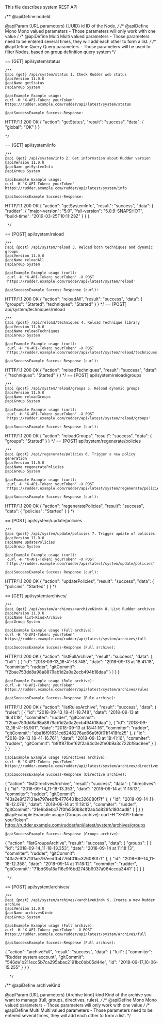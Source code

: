 
This file describes system REST API 

/**
   @apiDefine nodeId

   @apiParam (URL parameters) {UUID} id ID of the Node.
*/
/**
  @apiDefine Mono Mono valued parameters - Those parameters will only work with one value
 */
/**
  @apiDefine Multi Multi valued parameters - Those parameters need to be entered several times, they will add each other to form a list.
 */
/**
  @apiDefine Query Query parameters - Those parameters will be used to filter Nodes, based on group definition query system
 */

== [GET] api/system/status

    /**
    @api {get} /api/system/status 1. Check Rudder web status
    @apiVersion 11.0.0
    @apiName getStatus
    @apiGroup System

    @apiExample Example usage:
    curl -H "X-API-Token: yourToken" https://rudder.example.com/rudder/api/latest/system/status

    @apiSuccessExample Success-Response:
HTTP/1.1 200 OK
{
  "action": "getStatus",
  "result": "success",
  "data": {
    "global": "OK"
  }
}

    */

== [GET] api/system/info

    /**
    @api {get} /api/system/info 2. Get information about Rudder version
    @apiVersion 11.0.0
    @apiName getSystemInfo
    @apiGroup System

    @apiExample Example usage:
    curl -H "X-API-Token: yourToken" https://rudder.example.com/rudder/api/latest/system/info

    @apiSuccessExample Success-Response:
HTTP/1.1 200 OK
{
  "action": "getSystemInfo",
  "result": "success",
  "data": {
    "rudder": {
      "major-version": "5.0",
      "full-version": "5.0.9-SNAPSHOT",
      "build-time": "2019-03-25T10:11:23Z"
    }
  }
}



     */

== [POST] api/system/reload

    /**
    @api {post} /api/system/reload 3. Reload both techniques and dynamic groups
    @apiVersion 11.0.0
    @apiName reloadAll
    @apiGroup System

    @apiExample Example usage (curl):
     curl -H "X-API-Token: yourToken" -X POST 'https://rudder.example.com/rudder/api/latest/system/reload'

    @apiSuccessExample Success Response (curl):
HTTP/1.1 200 OK
{
  "action": "reloadAll",
  "result": "success",
  "data": {
    "groups": "Started",
    "techniques": "Started"
  }
}
*/
== [POST] api/system/techniques/reload

    /**
    @api {post} /api/reload/techniques 4. Reload Technique library
    @apiVersion 11.0.0
    @apiName reloadTechniques
    @apiGroup System

    @apiExample Example usage (curl):
     curl -H "X-API-Token: yourToken" -X POST 'https://rudder.example.com/rudder/api/latest/system/reload/techniques'

    @apiSuccessExample Success Response (curl):
HTTP/1.1 200 OK
{
  "action": "reloadTechniques",
  "result": "success",
  "data": {
    "techniques": "Started"
  }
}
*/
== [POST] api/system/reload/groups

    /**
    @api {post} /api/system/reload/groups 5. Reload dynamic groups
    @apiVersion 11.0.0
    @apiName reloadGroups
    @apiGroup System

    @apiExample Example usage (curl):
     curl -H "X-API-Token: yourToken" -X POST 'https://rudder.example.com/rudder/api/latest/system/reload/groups'

    @apiSuccessExample Success Response (curl):
HTTP/1.1 200 OK
{
  "action": "reloadGroups",
  "result": "success",
  "data": {
    "groups": "Started"
  }
}
*/
== [POST] api/system/regenerate/policies

    /**
    @api {post} /api/regenerate/policies 6. Trigger a new policy generation
    @apiVersion 11.0.0
    @apiName regeneratePolicies
    @apiGroup System

    @apiExample Example usage (curl):
     curl -H "X-API-Token: yourToken" -X POST 'https://rudder.example.com/rudder/api/latest/system/regenerate/policies'

    @apiSuccessExample Success Response (curl):
HTTP/1.1 200 OK
{
  "action": "regeneratePolicies",
  "result": "success",
  "data": {
    "policies": "Started"
  }
}
*/

== [POST] api/system/update/policies

    /**
    @api {post} /api/system/update/policies 7. Trigger update of policies
    @apiVersion 11.0.0
    @apiName updatePolicies
    @apiGroup System

    @apiExample Example usage (curl):
     curl -H "X-API-Token: yourToken" -X POST 'https://rudder.example.com/rudder/api/latest/system/update/policies'

    @apiSuccessExample Success Response (curl):
HTTP/1.1 200 OK
{
  "action": "updatePolicies",
  "result": "success",
  "data": {
    "policies": "Started"
  }
}
*/

== [GET] api/system/archives/<kind>

    /**
    @api {get} /api/system/archives/<archiveKind> 8. List Rudder archives
    @apiVersion 11.0.0
    @apiName list<Kind>Archive
    @apiGroup System

    @apiExample Example usage (Full archive):
    curl -H "X-API-Token: yourToken" https://rudder.example.com/rudder/api/latest/system/archives/full

    @apiSuccessExample Success-Response (Full archive):
HTTP/1.1 200 OK
{
  "action": "listFullArchive",
  "result": "success",
  "data": {
    "full": [
      {
        "id": "2018-09-13_18-41-18.748",
        "date": "2018-09-13 at 18:41:18",
        "commiter": "rudder",
        "gitCommit": "f2bae753dd8a98a8879ab1d2a0a2ecb494b18daa"
      }
    ]
  }
}

    @apiExample Example usage (Rule archive):
    curl -H "X-API-Token: yourToken" https://rudder.example.com/rudder/api/latest/system/archives/rules

    @apiSuccessExample Success-Response (Rule archive):
HTTP/1.1 200 OK
{
  "action": "listRulesArchive",
  "result": "success",
  "data": {
    "rules": [
      {
        "id": "2018-09-13_18-41-18.748",
        "date": "2018-09-13 at 18:41:18",
        "commiter": "rudder",
        "gitCommit": "f2bae753dd8a98a8879ab1d2a0a2ecb494b18daa"
      },
      {
        "id": "2018-09-13_18-41-16.901",
        "date": "2018-09-13 at 18:41:16",
        "commiter": "rudder",
        "gitCommit": "eba16f91631cd6248276ad66a9f0f01f1418fe25"
      },
      {
        "id": "2018-09-13_18-41-16.761",
        "date": "2018-09-13 at 18:41:16",
        "commiter": "rudder",
        "gitCommit": "b8ff871bef62f2a64c0e2fe0b9a3c722bf8ac9ee"
      }
    ]
  }
}

    @apiExample Example usage (Directives archive):
    curl -H "X-API-Token: yourToken" https://rudder.example.com/rudder/api/latest/system/archives/directives

    @apiSuccessExample Success-Response (Directive archive):
{
  "action": "listDirectivesArchive",
  "result": "success",
  "data": {
    "directives": [
      {
        "id": "2018-09-14_11-18-13.353",
        "date": "2018-09-14 at 11:18:13",
        "commiter": "rudder",
        "gitCommit": "43a2e9f37131ae797eedfb4776401bc326080f7f"
      },
      {
        "id": "2018-09-14_11-18-12.079",
        "date": "2018-09-14 at 11:18:12",
        "commiter": "rudder",
        "gitCommit": "21e9b8ebc77f0fe550b8c1f2ab4d829fc1804ad8"
      }
    ]
  }
}
    @apiExample Example usage (Groups archive):
    curl -H "X-API-Token: yourToken" https://rudder.example.com/rudder/api/latest/system/archives/groups

    @apiSuccessExample Success-Response (Groups archive):

{
  "action": "listGroupsArchive",
  "result": "success",
  "data": {
    "groups": [
      {
        "id": "2018-09-14_11-18-13.353",
        "date": "2018-09-14 at 11:18:13",
        "commiter": "rudder",
        "gitCommit": "43a2e9f37131ae797eedfb4776401bc326080f7f"
      },
      {
        "id": "2018-09-14_11-18-12.358",
        "date": "2018-09-14 at 11:18:12",
        "commiter": "rudder",
        "gitCommit": "71bd69a18af16e9f6bd2743b6037a964ccda3441"
      }
    ]
  }
}

     */

== [POST] api/system/archives/<kind>

    /**
    @api {post} /api/system/archives/<archiveKind> 9. Create a new Rudder archive
    @apiVersion 11.0.0
    @apiName archive<Kind>
    @apiGroup System

    @apiExample Example usage (Full archive):
    curl -H "X-API-Token: yourToken" -X POST https://rudder.example.com/rudder/api/latest/system/archives/full

    @apiSuccessExample Success-Response (Full archive):
{
  "action": "archiveFull",
  "result": "success",
  "data": {
    "full": {
      "commiter": "Rudder system account",
      "gitCommit": "546de1b211ecc5b7ca295abac2191bc6bb05d44e",
      "id": "2018-09-17_16-06-15.255"
    }
  }
}



      */


/**
   @apiDefine archiveKind

   @apiParam (URL parameters) {Archive kind} kind Kind of the archive you want to manage (full, groups, directives, rules).
*/
/**
  @apiDefine Mono Mono valued parameters - Those parameters will only work with one value
 */
/**
  @apiDefine Multi Multi valued parameters - Those parameters need to be entered several times, they will add each other to form a list.
 */
